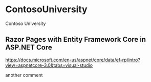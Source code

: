 # ContosoUniversity
Contoso University

## Razor Pages with Entity Framework Core in ASP.NET Core
https://docs.microsoft.com/en-us/aspnet/core/data/ef-rp/intro?view=aspnetcore-3.0&tabs=visual-studio

another comment
